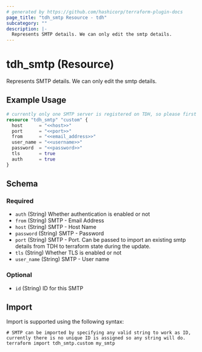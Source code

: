 ```yaml
---
# generated by https://github.com/hashicorp/terraform-plugin-docs
page_title: "tdh_smtp Resource - tdh"
subcategory: ""
description: |-
  Represents SMTP details. We can only edit the smtp details.
---
```


# tdh_smtp (Resource)

Represents SMTP details. We can only edit the smtp details.

## Example Usage

```terraform
# currently only one SMTP server is registered on TDH, so please first import the resource details.
resource "tdh_smtp" "custom" {
  host      = "<<host>>"
  port      = "<<port>>"
  from      = "<<email_address>>"
  user_name = "<<username>>"
  password  = "<<password>>"
  tls       = true
  auth      = true
}
```

<!-- schema generated by tfplugindocs -->
## Schema

### Required

- `auth` (String) Whether authentication is enabled or not
- `from` (String) SMTP - Email Address
- `host` (String) SMTP - Host Name
- `password` (String) SMTP - Password
- `port` (String) SMTP - Port. Can be passed to import an existing smtp details from TDH to terraform state during the update.
- `tls` (String) Whether TLS is enabled or not
- `user_name` (String) SMTP - User name

### Optional

- `id` (String) ID for this SMTP

## Import

Import is supported using the following syntax:

```shell
# SMTP can be imported by specifying any valid string to work as ID, currently there is no unique ID is assigned so any string will do.
terraform import tdh_smtp.custom my_smtp
```
